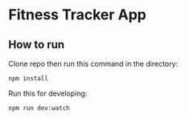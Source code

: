 # Fitness Tracker App

## How to run

Clone repo then run this command in the directory:
```
npm install
```

Run this for developing:
```
npm run dev:watch
```

